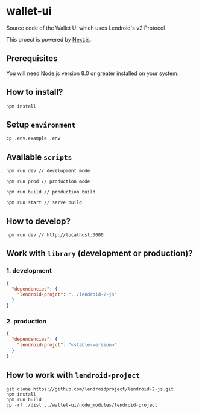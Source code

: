 # wallet-ui

Source code of the Wallet UI which uses Lendroid's v2 Protocol

This proect is powered by [Next.js](https://github.com/zeit/next.js/).

## Prerequisites

You will need [Node.js](https://nodejs.org) version 8.0 or greater installed on your system.

## How to install?

```shell
npm install
```

## Setup `environment`

```shell
cp .env.example .env
```

## Available `scripts`

```shell
npm run dev // development mode

npm run prod // production mode

npm run build // production build

npm run start // serve build
```

## How to develop?

```shell
npm run dev // http://localhost:3000
```

## Work with `library` (development or production)?

### 1. development

```json
{
  "dependencies": {
    "lendroid-projct": "../lendroid-2-js"
  }
}
```

### 2. production

```json
{
  "dependencies": {
    "lendroid-projct": "<stable-version>"
  }
}
```

## How to work with `lendroid-project`

```shell
git clone https://github.com/lendroidproject/lendroid-2-js.git
npm install
npm run build
cp -rf ./dist ../wallet-ui/node_modules/lendroid-project
```
